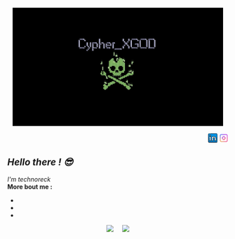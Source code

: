 
<p align="center"><a href="https://github.com/technoreck">
 <img src="https://raw.githubusercontent.com/technoreck/technoreck/main/dead_hack-MK.jpg" height=270 width=480/>
 </p>
 <p align="right">
  <a href="https://www.linkedin.com/in/mahendra-kumar-3a91131b8/"><img src="https://raw.githubusercontent.com/d8rkmind/d8rkmind/main/linkedin-64.png" width=21 ></a>
  <a href="https://www.instagram.com/technohack/"><img src="https://raw.githubusercontent.com/d8rkmind/d8rkmind/a00b44f21c5df1c5b2fc2bd4efaa3b2e0361e1d6/instagram.svg" width=21/></a>

  </p>

<h2><i>Hello there ! &#128526</i></h2>
<i>I'm technoreck</i>
<br>
<b> More bout me :</b>

*
*
*

<p align="center"><a href="https://github.com/technoreck">
<img height="165" src="https://github-readme-stats.vercel.app/api?username=technoreck&show_icons=true&theme=radical&layout=compact&hide_border=true" /></a>
 &nbsp;&nbsp;&nbsp;
<a href="https://github.com/technoreck"><img src="https://github-readme-stats.vercel.app/api/top-langs/?username=technoreck&layout=compact&theme=radical&hide_border=true" height=160/>
</a>
 </p>
